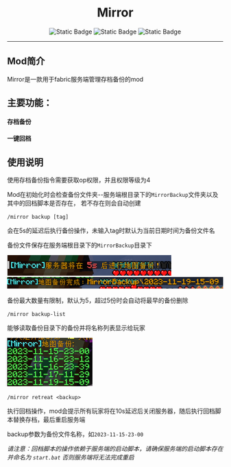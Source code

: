 
# <div align="center">Mirror</div>

<div align="center">

![Static Badge](https://img.shields.io/badge/Licence-MIT-blue)
![Static Badge](https://img.shields.io/badge/Java-Mod-orange)
![Static Badge](https://img.shields.io/badge/IDEA-MCDevelopment-green)

</div>

---

## Mod简介

Mirror是一款用于fabric服务端管理存档备份的mod

## 主要功能：
#### 存档备份
#### 一键回档

## 使用说明

使用存档备份指令需要获取op权限，并且权限等级为4

Mod在初始化时会检查备份文件夹--服务端根目录下的```MirrorBackup```文件夹以及其中的回档脚本是否存在，
若不存在则会自动创建


```
/mirror backup [tag]
```
会在5s的延迟后执行备份操作，未输入tag时默认为当前日期时间为备份文件名

备份文件保存在服务端根目录下的```MirrorBackup```目录下

![1](./imgs/1.png)
![2](./imgs/2.png)

备份最大数量有限制，默认为5，超过5份时会自动将最早的备份删除

```
/mirror backup-list
```

能够读取备份目录下的备份并将名称列表显示给玩家

![3](./imgs/3.png)

```
/mirror retreat <backup>
```

执行回档操作，mod会提示所有玩家将在10s延迟后关闭服务器，随后执行回档脚本替换存档，最后重启服务端

backup参数为备份文件名称，如```2023-11-15-23-00```

_请注意：回档脚本的操作依赖于服务端的启动脚本，请确保服务端的启动脚本存在并命名为 ```start.bat``` 否则服务端将无法完成重启_
